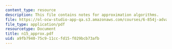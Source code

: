 ```yaml
---
content_type: resource
description: This file contains notes for approximation algorithms.
file: https://ol-ocw-studio-app-qa.s3.amazonaws.com/courses/6-854j-advanced-algorithms-fall-2005/a9fb794075c911ccfd15f029bcb73afb_n15_approx.pdf
file_type: application/pdf
resourcetype: Document
title: n15_approx.pdf
uid: a9fb7940-75c9-11cc-fd15-f029bcb73afb
---
```

